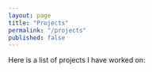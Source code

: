 ```yaml
---
layout: page
title: "Projects"
permalink: "/projects"
published: false
---
```

Here is a list of projects I have worked on:

